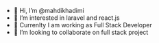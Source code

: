 - 👋 Hi, I’m @mahdikhadimi
- 👀 I’m interested in laravel and react.js 
- 🌱 Currenlty I am working as Full Stack Developer 
- 💞️ I’m looking to collaborate on full stack project


<!---
mahdikhadimi/mahdikhadimi is a ✨ special ✨ repository because its `README.md` (this file) appears on your GitHub profile.
You can click the Preview link to take a look at your changes.
--->
